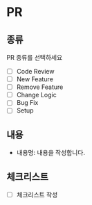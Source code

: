 # PR

## 종류

PR 종류를 선택하세요

- [ ] Code Review
- [ ] New Feature
- [ ] Remove Feature
- [ ] Change Logic
- [ ] Bug Fix
- [ ] Setup

## 내용

- 내용명: 내용을 작성합니다.

## 체크리스트

- [ ] 체크리스트 작성
